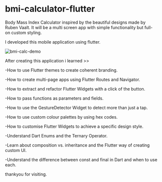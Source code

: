 
# bmi-calculator-flutter
Body Mass Index Calculator inspired by the beautiful designs made by Ruben Vaalt. It will be a multi screen app with simple functionality but full-on custom styling.

I developed this mobile application using flutter.

![bmi-calc-demo](https://user-images.githubusercontent.com/88472584/128909895-00ad5aa7-6a96-44dc-81df-1c68d4a03183.gif)

After creating this application i learned >>

-How to use Flutter themes to create coherent branding.

-How to create multi-page apps using Flutter Routes and Navigator.

-How to extract and refactor Flutter Widgets with a click of the button.

-How to pass functions as parameters and fields.

-How to use the GestureDetector Widget to detect more than just a tap.

-How to use custom colour palettes by using hex codes.

-How to customise Flutter Widgets to achieve a specific design style.

-Understand Dart Enums and the Ternary Operator.

-Learn about composition vs. inheritance and the Flutter way of creating custom UI.

-Understand the difference between const and final in Dart and when to use each.

thankyou for visiting.
